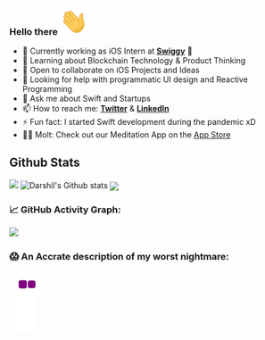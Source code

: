### Hello there <img src="https://raw.githubusercontent.com/ABSphreak/ABSphreak/master/gifs/Hi.gif" width="50px">

- 🔭 Currently working as iOS Intern at [**Swiggy**](https://www.swiggy.com) 🍕
- 🌱 Learning about Blockchain Technology & Product Thinking
- 👯 Open to collaborate on iOS Projects and Ideas
- 🤔 Looking for help with programmatic UI design and Reactive Programming
- 💬 Ask me about Swift and Startups
- 📫 How to reach me: [**Twitter**](https://twitter.com/agrawal_darshil) & [**LinkedIn**](https://www.linkedin.com/in/darshil-agrawal-736132176/)
- ⚡ Fun fact: I started Swift development during the pandemic xD
- 🧘🏼 Molt: Check out our Meditation App on the [App Store](https://apps.apple.com/us/app/molt/id1594694466)

## Github Stats

<img src="https://github-readme-streak-stats.herokuapp.com/?user=darshilagrawal">

<img src="https://github-readme-stats.vercel.app/api?username=darshilagrawal&count_private=true&show_icons=true&theme=light" alt="Darshil's Github stats"/>

<img align="center" src="https://github-readme-stats.vercel.app/api/top-langs/?username=darshilagrawal&layout=compact&theme=light"/>

### 📈 GitHub Activity Graph:
 ![](https://activity-graph.herokuapp.com/graph?username=darshilagrawal&theme=light&bg_color=ffffff&custom_title=All%20You%20Have%20to%20do%20is%20Keep%20Going)

### 😱 An Accrate description of my worst nightmare:
 ![](https://github.com/darshilagrawal/darshilagrawal/blob/output/github-contribution-grid-snake.gif)
